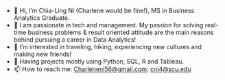 - 👋 Hi, I’m Chia-Ling Ni (Charlene would be fine!), MS in Business Analytics Graduate. 
- 💞️ I am passionate in tech and management. My passion for solving real-time business problems & result oriented attitude are the main reasons behind pursuing a career in Data Analytics!
- 👀 I’m interested in traveling, hiking, experiencing new cultures and making new friends!
- 🌱 Having projects mostly using Python, SQL, R and Tableau.
- 📫 How to reach me: Charleneni56@gmail.com; cni4@scu.edu

<!---
charleneni56/charleneni56 is a ✨ special ✨ repository because its `README.md` (this file) appears on your GitHub profile.
You can click the Preview link to take a look at your changes.
--->
